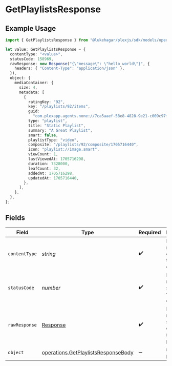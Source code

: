 # GetPlaylistsResponse

## Example Usage

```typescript
import { GetPlaylistsResponse } from "@lukehagar/plexjs/sdk/models/operations";

let value: GetPlaylistsResponse = {
  contentType: "<value>",
  statusCode: 158969,
  rawResponse: new Response("{\"message\": \"hello world\"}", {
    headers: { "Content-Type": "application/json" },
  }),
  object: {
    mediaContainer: {
      size: 4,
      metadata: [
        {
          ratingKey: "92",
          key: "/playlists/92/items",
          guid:
            "com.plexapp.agents.none://7ca5aaef-58e8-4828-9e21-c009c97f2903",
          type: "playlist",
          title: "Static Playlist",
          summary: "A Great Playlist",
          smart: false,
          playlistType: "video",
          composite: "/playlists/92/composite/1705716440",
          icon: "playlist://image.smart",
          viewCount: 1,
          lastViewedAt: 1705716298,
          duration: 7328000,
          leafCount: 32,
          addedAt: 1705716298,
          updatedAt: 1705716440,
        },
      ],
    },
  },
};
```

## Fields

| Field                                                                                             | Type                                                                                              | Required                                                                                          | Description                                                                                       |
| ------------------------------------------------------------------------------------------------- | ------------------------------------------------------------------------------------------------- | ------------------------------------------------------------------------------------------------- | ------------------------------------------------------------------------------------------------- |
| `contentType`                                                                                     | *string*                                                                                          | :heavy_check_mark:                                                                                | HTTP response content type for this operation                                                     |
| `statusCode`                                                                                      | *number*                                                                                          | :heavy_check_mark:                                                                                | HTTP response status code for this operation                                                      |
| `rawResponse`                                                                                     | [Response](https://developer.mozilla.org/en-US/docs/Web/API/Response)                             | :heavy_check_mark:                                                                                | Raw HTTP response; suitable for custom response parsing                                           |
| `object`                                                                                          | [operations.GetPlaylistsResponseBody](../../../sdk/models/operations/getplaylistsresponsebody.md) | :heavy_minus_sign:                                                                                | returns all playlists                                                                             |